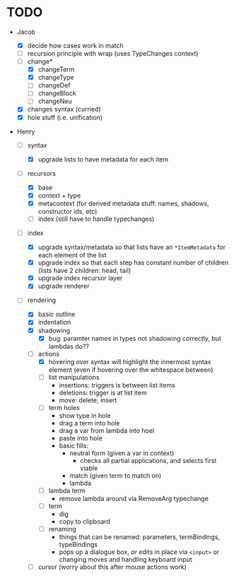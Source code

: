 # TODO

- Jacob

  - [x] decide how cases work in match
  - [ ] recursion principle with wrap (uses TypeChanges context)
  - [ ] change\*
    - [x] changeTerm
    - [x] changeType
    - [ ] changeDef
    - [ ] changeBlock
    - [ ] changeNeu
  - [x] changes syntax (curried)
  - [x] hole stuff (i.e. unification)

- Henry

  - [ ] syntax
    - [x] upgrade lists to have metadata for each item
  - [ ] recursors
    - [x] base
    - [x] context + type
    - [x] metacontext (for derived metadata stuff: names, shadows, constructor
          ids, etc)
    - [ ] index (still have to handle typechanges)
  - [ ] index
    - [x] upgrade syntax/metadata so that lists have an `*ItemMetadata` for each
          element of the list
    - [x] upgrade index so that each step has constant number of children (lists
          have 2 children: head, tail)
    - [x] upgrade index recursor layer
    - [x] upgrade renderer
  - [ ] rendering

    - [x] basic outline
    - [x] indentation
    - [x] shadowing
      - [x] bug: paramter names in types not shadowing correctly, but lambdas
            do??
    - [ ] actions
      - [x] hovering over syntax will highlight the innermost syntax element
            (even if hovering over the whitespace between)
      - [ ] list manipulations
        - insertions: triggers is between list items
        - deletions: trigger is at list item
        - move: delete; insert
      - [ ] term holes
        - show type in hole
        - drag a term into hole
        - drag a var from lambda into hoel
        - paste into hole
        - basic fills:
          - neutral form (given a var in context)
            - checks all partial applications, and selects first viable
          - match (given term to match on)
          - lambda
      - [ ] lambda term
        - remove lambda around via RemoveArg typechange
      - [ ] term
        - dig
        - copy to clipboard
      - [ ] renaming
        - things that can be renamed: parameters, termBindings, typeBindings
        - pops up a dialogue box, _or_ edits in place via `<input>` or changing
          moves and handling keyboard input
    - [ ] cursor (worry about this after mouse actions work)
